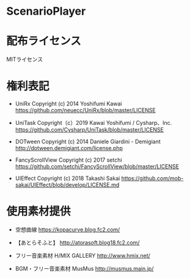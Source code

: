 # ScenarioPlayer

# 配布ライセンス

MITライセンス

# 権利表記

* UniRx Copyright (c) 2014 Yoshifumi Kawai https://github.com/neuecc/UniRx/blob/master/LICENSE

* UniTask Copyright（c）2019 Kawai Yoshifumi / Cysharp、Inc. https://github.com/Cysharp/UniTask/blob/master/LICENSE

* DOTween Copyright (c) 2014 Daniele Giardini - Demigiant http://dotween.demigiant.com/license.php

* FancyScrollView Copyright (c) 2017 setchi https://github.com/setchi/FancyScrollView/blob/master/LICENSE

* UIEffect Copyright (c) 2018 Takashi Sakai https://github.com/mob-sakai/UIEffect/blob/develop/LICENSE.md

# 使用素材提供

* 空想曲線 https://kopacurve.blog.fc2.com/

* 【あとらそふと】 http://atorasoft.blog18.fc2.com/

* フリー音楽素材 H/MIX GALLERY http://www.hmix.net/

* BGM・フリー音楽素材 MusMus http://musmus.main.jp/
